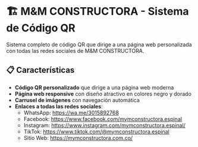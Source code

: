 # 🏗️ M&M CONSTRUCTORA - Sistema de Código QR

Sistema completo de código QR que dirige a una página web personalizada con todas las redes sociales de M&M CONSTRUCTORA.

## 📋 Características

- **Código QR personalizado** que dirige a una página web moderna
- **Página web responsive** con diseño atractivo en colores negro y dorado
- **Carrusel de imágenes** con navegación automática
- **Enlaces a todas las redes sociales**:
  - WhatsApp: https://wa.me/3015892768
  - Facebook: https://www.facebook.com/mymconstructora.espinal
  - Instagram: https://www.instagram.com/mymconstructora.espinal/
  - TikTok: https://www.tiktok.com/@mymconstructora.espinal
  - Sitio Web: https://mymconstructora.com.co/
